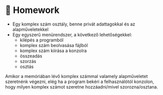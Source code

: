# 📓 Homework
 - Egy komplex szám osztály, benne privát adattagokkal és az alapműveletekkel
 - Egy egyszerű menürendszer, a következő lehetőségekkel:
   - kilépés a programból
   - komplex szám beolvasása fájlból
   - komplex szám kiírása a konzolra
   - összeadás
   - szorzás
   - osztás
 
Amikor a memóriában lévő komplex számmal valamely alapműveletet szeretnénk végezni, 
elég ha a program bekéri a felhasználótól konzolon, hogy milyen komplex számot szeretne hozzáadni/mivel szorozna/osztana.
